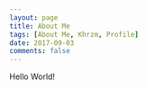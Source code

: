 ```yaml
---
layout: page
title: About Me
tags: [About Me, Khrzm, Profile]
date: 2017-09-03
comments: false
---
```

    
<div style="text-align:justify"><a>Hello World!</a><br>
</div>
